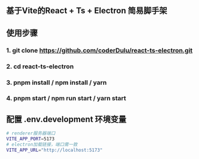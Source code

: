 ## 基于Vite的React + Ts + Electron 简易脚手架

## 使用步骤

### 1. git clone https://github.com/coderDulu/react-ts-electron.git

### 2. cd react-ts-electron 

### 3. pnpm install / npm install / yarn

### 4. pnpm start / npm run start / yarn start

## 配置 .env.development 环境变量
```sh
# renderer服务器端口
VITE_APP_PORT=5173
# electron加载链接，端口需一致
VITE_APP_URL="http://localhost:5173"
```
